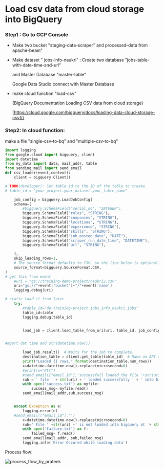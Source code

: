 # Load csv data from cloud storage  into BigQuery

### Step1 : Go to GCP Console 

- Make two bucket "staging-data-scraper" and processed-data from apache-beam"


- Make dataset " jobs-info-naukri" : Create two database "jobs-table-with-date-time-and-url"

  and Master Database "master-table"

  Google Data Studio connect with Master Database

- make cloud function "load-csv"

  (BigQuery  Documentation Loading CSV data from cloud  storage)

  [https://cloud.google.com/bigquery/docs/loading-data-cloud-storage-csv]()

### Step2: In cloud function:

make a file "single-csv-to-bq" and "multiple-csv-to-bq"

```python
import logging
from google.cloud import bigquery, client
import datetime
from my_data import data, mail_addr, table
from sending_mail import send_email
def csv_loader(event,context):
    client = bigquery.Client()

# TODO(developer): Set table_id to the ID of the table to create.
# table_id = "your-project.your_dataset.your_table_name"

    job_config = bigquery.LoadJobConfig(
    schema=[
        #bigquery.SchemaField("serial_no", "INTEGER"),
        bigquery.SchemaField("roles", "STRING"),
        bigquery.SchemaField("companies", "STRING"),
        bigquery.SchemaField("locations", "STRING"),
        bigquery.SchemaField("experience", "STRING"),
        bigquery.SchemaField("skills", "STRING"),
        bigquery.SchemaField("job_posted_date", "DATE"),
        bigquery.SchemaField("scraper_run_date_time", "DATETIME"),
        bigquery.SchemaField("url", "STRING"),

    ],
    skip_leading_rows=1,
    # The source format defaults to CSV, so the line below is optional.
    source_format=bigquery.SourceFormat.CSV,
)
# get this from event
    #uri = "gs://training-demo-project/naukri2.csv"
    uri="gs://"+event['bucket']+"/"+event['name']
    logging.debug(uri)

# static load it from later
    try:
        #table_id="de-training-project.jobs_info_naukri.jobs"
        table_id=table
        logging.debug(table_id)


        load_job = client.load_table_from_uri(uri, table_id, job_config=job_config)  # Make an API request.


#mport dat time and str(datetime.now())

        load_job.result()  # Waits for the job to complete.
        destination_table = client.get_table(table_id)  # Make an API request.
        print("Loaded {} rows.".format(destination_table.num_rows))
        x=datetime.datetime.now().replace(microsecond=0)
        #print(x+"Ptr")
        #send_email(["email_id"],'successfull loaded the file '+str(uri)+' to bigquery')
        sub = ' file ' + str(uri) + ' loaded successfully ' + ' into bigquery at ' + str(x)
        with open('success.txt') as myfile:
            success_msg= myfile.read()
        send_email(mail_addr,sub,success_msg)


    except Exception as e:
        logging.error(e)
    #send_email(["email_id"],'')
        x=datetime.datetime.now().replace(microsecond=0)
        sub=' File ' +str(uri) +' is not loaded into bigquery at '+ str(x) + '. error found : '+ str(e)
        with open('failure.txt') as f:
            failed_msg= f.read()
        send_email(mail_addr, sub,failed_msg)
        logging.info('Error Occured while loading data')
```

Process flow:

![process_flow_by_prateek](C:\Users\prateek\OneDrive\Documents\process_flow_by_prateek.png)
